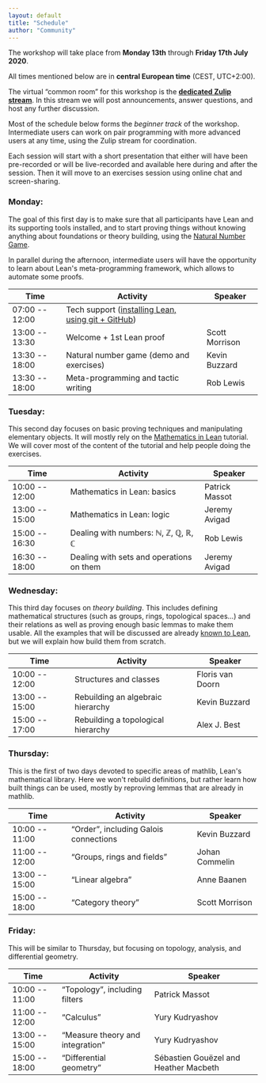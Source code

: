 ```yaml
---
layout: default
title: "Schedule"
author: "Community"
---
```


The workshop will take place from **Monday 13th** through **Friday 17th July 2020**.

All times mentioned below are in **central European time** (CEST, UTC+2:00).

The virtual “common room” for this workshop is the
[**dedicated Zulip stream**](https://leanprover.zulipchat.com/#narrow/stream/238830-Lean-for.20the.20curious.20mathematician.202020).
In this stream we will post announcements, answer questions, and host any further discussion.

Most of the schedule below forms the *beginner track* of the workshop.
Intermediate users can work on pair programming with more advanced
users at any time, using the Zulip stream for coordination.

Each session will start with a short presentation that either will have
been pre-recorded or will be live-recorded and available here during and
after the session.
Then it will move to an exercises session using online chat and
screen-sharing.

### Monday:

The goal of this first day is to make sure that all participants have
Lean and its supporting tools installed, and to start proving things
without knowing anything about foundations or theory building,
using the [Natural Number Game](http://wwwf.imperial.ac.uk/~buzzard/xena/natural_number_game/).

In parallel during the afternoon, intermediate users will have the
opportunity to learn about Lean's meta-programming framework, which allows
to automate some proofs.

Time | Activity | Speaker
---- | -------- | -------
07:00 -- 12:00 | Tech support ([installing Lean, using git + GitHub](https://www.youtube.com/playlist?list=PLlF-CfQhukNnxF1S22cNGKyfOrd380NUv)) |
13:00 -- 13:30 | Welcome + 1st Lean proof                 | Scott Morrison
13:30 -- 18:00 | Natural number game (demo and exercises) | Kevin Buzzard
13:30 -- 18:00 | Meta-programming and tactic writing      | Rob Lewis


### Tuesday: 

This second day focuses on basic proving techniques and manipulating elementary
objects. It will mostly rely on the 
[Mathematics in Lean](https://leanprover-community.github.io/mathematics_in_lean/)
tutorial. We will cover most of the content of the tutorial and help people
doing the exercises.

Time | Activity | Speaker
---- | -------- | -------
10:00 -- 12:00 | Mathematics in Lean: basics              | Patrick Massot
13:00 -- 15:00 | Mathematics in Lean: logic               | Jeremy Avigad
15:00 -- 16:30 | Dealing with numbers: ℕ, ℤ, ℚ, ℝ, ℂ      | Rob Lewis
16:30 -- 18:00 | Dealing with sets and operations on them | Jeremy Avigad

### Wednesday:

This third day focuses on *theory building*. This includes defining
mathematical structures (such as groups, rings, topological spaces...)
and their relations as well as proving enough basic lemmas to make them
usable. 
All the examples that will be discussed are already 
[known to Lean](https://leanprover-community.github.io/mathlib-overview.html),
but we will explain how build them from scratch.

Time | Activity | Speaker
---- | -------- | -------
10:00 -- 12:00 | Structures and classes               | Floris van Doorn
13:00 -- 15:00 | Rebuilding an algebraic hierarchy    | Kevin Buzzard
15:00 -- 17:00 | Rebuilding a topological hierarchy   | Alex J. Best


### Thursday:

This is the first of two days devoted to specific areas of mathlib,
Lean's mathematical library.
Here we won't rebuild definitions, but rather learn how built things can
be used, mostly by reproving lemmas that are already in mathlib.

Time | Activity | Speaker
---- | -------- | -------
10:00 -- 11:00 | “Order”, including Galois connections  | Kevin Buzzard
11:00 -- 12:00 | “Groups, rings and fields”             | Johan Commelin
13:00 -- 15:00 | “Linear algebra”                       | Anne Baanen
15:00 -- 18:00 | “Category theory”                      | Scott Morrison


### Friday:

This will be similar to Thursday, but focusing on topology, analysis,
and differential geometry.

Time | Activity | Speaker
---- | -------- | -------
10:00 -- 11:00 | “Topology”, including filters          | Patrick Massot
11:00 -- 12:00 | “Calculus”                             | Yury Kudryashov
13:00 -- 15:00 | “Measure theory and integration”       | Yury Kudryashov
15:00 -- 18:00 | “Differential geometry”                | Sébastien Gouëzel and Heather Macbeth
